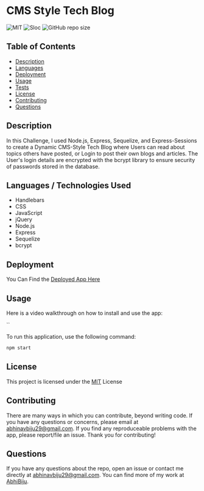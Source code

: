 # CMS Style Tech Blog

![MIT](https://img.shields.io/badge/License-MIT-blue.svg) ![Sloc](https://img.shields.io/tokei/lines/github/AbhiBiju/cms-style-blog) ![GitHub repo size](https://img.shields.io/github/repo-size/AbhiBiju/cms-style-blog)

## Table of Contents

- [Description](#description)
- [Languages](#languages)
- [Deployment](#deployment)
- [Usage](#usage)
- [Tests](#tests)
- [License](#license)
- [Contributing](#contributing)
- [Questions](#questions)

## Description

In this Challenge, I used Node.js, Express, Sequelize, and Express-Sessions to create a Dynamic CMS-Style Tech Blog where Users can read about topics others have posted, or Login to post their own blogs and articles. The User's login details are encrypted with the bcrypt library to ensure security of passwords stored in the database.

## Languages / Technologies Used

- Handlebars
- CSS
- JavaScript
- jQuery
- Node.js
- Express
- Sequelize
- bcrypt

## Deployment

You Can Find the [Deployed App Here](https://github.com/AbhiBiju/cms-style-blog)

## Usage

Here is a video walkthrough on how to install and use the app:

``

To run this application, use the following command:

```md
npm start
```

## License

This project is licensed under the [MIT](https://opensource.org/licenses/MIT) License

## Contributing

There are many ways in which you can contribute, beyond writing code. If you have any questions or concerns, please email at abhinavbiju29@gmail.com. If you find any reproduceable problems with the app, please report/file an issue. Thank you for contributing!

## Questions

If you have any questions about the repo, open an issue or contact me directly at abhinavbiju29@gmail.com. You can find more of my work at [AbhiBiju](https://github.com/AbhiBiju).

